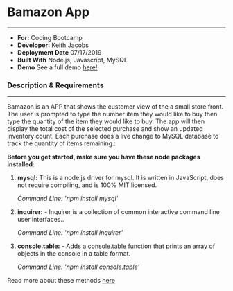 # Bamazon App
---
- **For:** Coding Bootcamp
- **Developer:** Keith Jacobs
- **Deployment Date** 07/17/2019
- **Built With** Node.js, Javascript, MySQL
- **Demo**
See a full demo [here!](https://drive.google.com/file/d/1awa4uExyCQO3-ZZ78ymVNBef857CuDF_/view)


### Description & Requirements
---
Bamazon is an APP that shows the customer view of the a small store front. The user is prompted to type the number item they would like to buy then type the quantity of the item they would like to buy. The app will then display the total cost of the selected purchase and show an updated inventory count. Each purchase does a live change to MySQL database to track the quantity of items remaining.:

**Before you get started, make sure you have these node packages installed:**
1. **mysql:** This is a node.js driver for mysql. It is written in JavaScript, does not require compiling, and is 100% MIT licensed.

     *Command Line: 'npm install mysql'*

2. **inquirer:** - Inquirer is a collection of common interactive command line user interfaces..

     *Command Line: 'npm install inquirer'*

3. **console.table:** - Adds a console.table function that prints an array of objects in the console in a table format.

    *Command Line: 'npm install console.table'*


Read more about these methods [here](https://www.npmjs.com/)